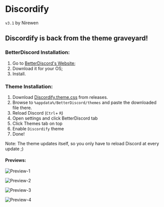 # Discordify

`v3.1` by Nirewen

## Discordify is back from the theme graveyard!

### BetterDiscord Installation:

1. Go to [BetterDiscord's Website](http://betterdiscord.net);
2. Download it for your OS;
3. Install.

### Theme Installation:

1. Download [Discordify.theme.css](https://github.com/nirewen/Discordify/releases/download/v3.0.5/Discordify.theme.css) from releases.
2. Browse to `%appdata%/BetterDiscord/themes` and paste the downloaded file there.
3. Reload Discord (`Ctrl`+ `R`)
4. Open settings and click BetterDiscord tab
5. Click Themes tab on top
6. Enable `Discordify` theme
7. Done!

Note: The theme updates itself, so you only have to reload Discord at every update ;)

#### **Previews:**
![Preview-1](https://i.imgur.com/HyTNaoV.png)

![Preview-2](https://i.imgur.com/6ZAF6Kd.png)

![Preview-3](https://i.imgur.com/ewQOoOl.png)

![Preview-4](https://i.imgur.com/uHZgypt.png)

